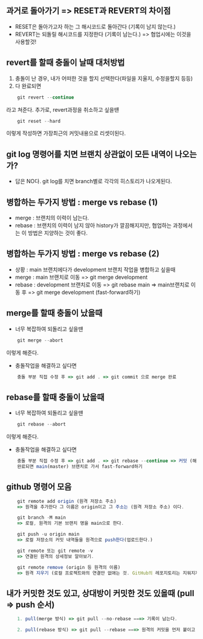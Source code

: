 ## 과거로 돌아가기 => RESET과 REVERT의 차이점

- RESET은 돌아가고자 하는 그 해시코드로 돌아간다 (기록이 남지 않는다.)
- REVERT는 되돌릴 해시코드를 지정한다 (기록이 남는다.) => 협업시에는 이것을 사용할것!

## revert를 할때 충돌이 날때 대처방법

1. 충돌이 난 경우, 내가 어떠한 것을 할지 선택한다(파일을 지울지, 수정을할지 등등) 
2. 다 완료되면 
```js
    git revert --continue
```
라고 쳐준다. 추가로, revert과정을 취소하고 싶을떈
```js
    git reset --hard
```
이렇게 작성하면 가장최근의 커밋내용으로 리셋이된다.

## git log 명령어를 치면 브랜치 상관없이 모든 내역이 나오는가?

- 답은 NO다. git log를 치면 branch별로 각각의 히스토리가 나오게된다.
## 병합하는 두가지 방법 : merge vs rebase (1)

- merge : 브랜치의 이력이 남는다.
- rebase : 브랜치의 이력이 남지 않아 history가 깔끔해지지만, 협업하는 과정에서는 이 방법은 지양하는 것이 좋다.

## 병합하는 두가지 방법 : merge vs rebase (2)
- 상황 : main 브랜치에다가 development 브랜치 작업을 병합하고 싶을때
- merge : main 브랜치로 이동 => git merge development 
- rebase : development 브랜치로 이동 => git rebase main => main브랜치로 이동 후 => git merge development (fast-forward하기)

## merge를 할때 충돌이 났을때
- 너무 복잡하여 되돌리고 싶을땐
```js
    git merge --abort
```
이렇게 해준다.

- 충돌작업을 해결하고 싶다면
```js
    충돌 부분 직접 수정 후 => git add . => git commit 으로 merge 완료
```

## rebase를 할때 충돌이 났을때
- 너무 복잡하여 되돌리고 싶을땐
```js
    git rebase --abort
```
이렇게 해준다.

- 충돌작업을 해결하고 싶다면
```js
    충돌 부분 직접 수정 후 => git add . => git rebase --continue => 커밋 (해결할때까지 처음부터 반복)
    완료되면 main(master) 브랜치로 가서 fast-forward하기
```

## github 명령어 모음
```js
    git remote add origin (원격 저장소 주소)
    => 원격을 추가한다 그 이름은 origin이고 그 주소는 (원격 저장소 주소) 이다.
```
```js
    git branch -M main 
    => 로컬, 원격의 기본 브랜치 명을 main으로 한다.
```
```js
    git push -u origin main
    => 로컬 저장소의 커밋 내역들을 원격으로 push한다(업로드한다.)
```
```js
    git remote 또는 git remote -v
    => 연결된 원격의 상세정보 알아보기.
```
```js
    git remote remove (origin 등 원격의 이름)
    => 원격 지우기 (로컬 프로젝트와의 연결만 없애는 것. GitHub의 레포지토리는 지워지지 않음)
```
## 내가 커밋한 것도 있고, 상대방이 커밋한 것도 있을때 (pull => push 순서)
```js
    1. pull(merge 방식) => git pull --no-rebase ===> 기록이 남는다.

    2. pull(rebase 방식) => git pull --rebase ===> 원격의 커밋을 먼저 붙이고 그다음 내 커밋을 뒤에다가 붙인다. 기록이 남지 않는다.
```



